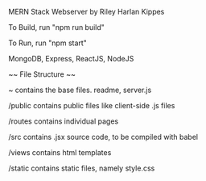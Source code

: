 MERN Stack Webserver by Riley Harlan Kippes

To Build, run "npm run build"

To Run, run "npm start"

MongoDB, Express, ReactJS, NodeJS

~~ File Structure ~~

~ contains the base files. readme, server.js

/public contains public files like client-side .js files

/routes contains individual pages

/src contains .jsx source code, to be compiled with babel

/views contains html templates

/static contains static files, namely style.css
